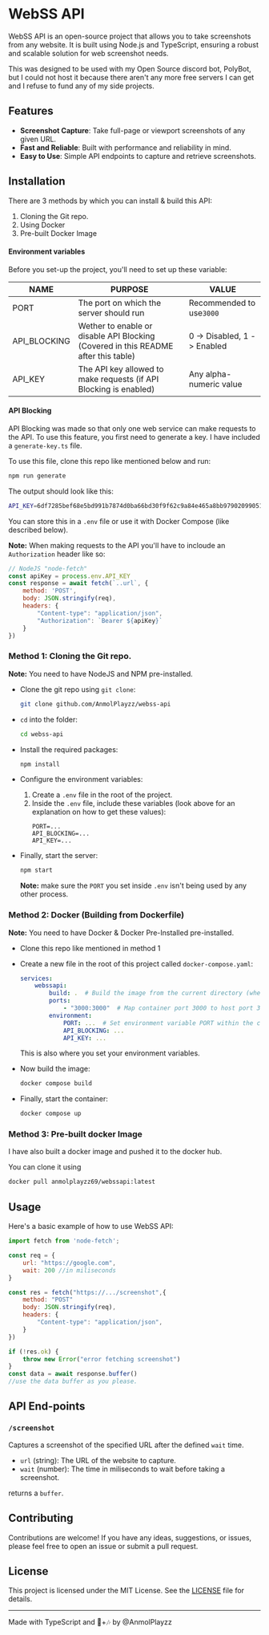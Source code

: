 # WebSS API

WebSS API is an open-source project that allows you to take screenshots from any website. It is built using Node.js and TypeScript, ensuring a robust and scalable solution for web screenshot needs.

This was designed to be used with my Open Source discord bot, PolyBot, but I could not host it because there aren't any more free servers I can get and I refuse to fund any of my side projects.

## Features

- **Screenshot Capture**: Take full-page or viewport screenshots of any given URL.
- **Fast and Reliable**: Built with performance and reliability in mind.
- **Easy to Use**: Simple API endpoints to capture and retrieve screenshots.

## Installation

There are 3 methods by which you can install & build this API:
1. Cloning the Git repo.
2. Using Docker
3. Pre-built Docker Image

#### Environment variables

Before you set-up the project, you'll need to set up these variable:

| NAME | PURPOSE | VALUE |
|-----|-------|------|
| PORT | The port on which the server should run | Recommended to use`3000` |
| API_BLOCKING | Wether to enable or disable API Blocking (Covered in this README after this table) | 0 -> Disabled, 1 -> Enabled |
| API_KEY | The API key allowed to make requests (if API Blocking is enabled) | Any alpha-numeric value |

#### API Blocking
API Blocking was made so that only one web service can make requests to the API. To use this feature, you first need to generate a key. I have included a `generate-key.ts` file. 

To use this file, clone this repo like mentioned below and run:
```sh
npm run generate
```

The output should look like this:
```sh
API_KEY=6df7285bef68e5bd991b7874d0ba66bd30f9f62c9a84e465a8bb979020990512
```

You can store this in a `.env` file or use it with Docker Compose (like described below).

**Note:** When making requests to the API you'll have to incloude an `Authorization` header like so:
```js
// NodeJS "node-fetch"
const apiKey = process.env.API_KEY
const response = await fetch(`..url`, {
    method: 'POST',
    body: JSON.stringify(req),
    headers: {
        "Content-type": "application/json",
        "Authorization": `Bearer ${apiKey}`
    }
})
```
### Method 1: Cloning the Git repo.

**Note:** You need to have NodeJS and NPM pre-installed.

- Clone the git repo using `git clone`:
    ```sh
    git clone github.com/AnmolPlayzz/webss-api
    ```
- `cd` into the folder:
    ```sh
    cd webss-api
    ```
- Install the required packages:
    ```sh
    npm install
    ```
- Configure the environment variables:
    1. Create a `.env` file in the root of the project.
    2. Inside the `.env` file, include these variables (look above for an explanation on how to get these values):
        ```env
        PORT=...
        API_BLOCKING=...
        API_KEY=...
        ```


- Finally, start the server:
    ```sh
    npm start
    ```
    
    **Note:** make sure the `PORT` you set inside `.env` isn't being used by any other process.

### Method 2: Docker (Building from Dockerfile)

**Note:** You need to have Docker & Docker Pre-Installed pre-installed.

- Clone this repo like mentioned in method 1

- Create a new file in the root of this project called `docker-compose.yaml`:
    ```yaml
    services:
        webssapi:
            build: .  # Build the image from the current directory (where Dockerfile resides)
            ports:
                - "3000:3000"  # Map container port 3000 to host port 3000
            environment:
                PORT: ...  # Set environment variable PORT within the container
                API_BLOCKING: ...
                API_KEY: ...
    ```
    This is also where you set your environment variables.

- Now build the image:
    ```sh
    docker compose build
    ```

- Finally, start the container:
    ```sh
    docker compose up
    ```

### Method 3: Pre-built docker Image
I have also built a docker image and pushed it to the docker hub.

You can clone it using
```sh
docker pull anmolplayzz69/webssapi:latest
```

## Usage

Here's a basic example of how to use WebSS API:

```js
import fetch from 'node-fetch';

const req = {
    url: "https://google.com",
    wait: 200 //in miliseconds
}

const res = fetch("https://.../screenshot",{
    method: "POST"
    body: JSON.stringify(req),
    headers: {
        "Content-type": "application/json",
    }
})

if (!res.ok) {
    throw new Error("error fetching screenshot")
}
const data = await response.buffer()
//use the data buffer as you please.
```

## API End-points

### `/screenshot`

Captures a screenshot of the specified URL after the defined `wait` time.

- `url` (string): The URL of the website to capture.
- `wait` (number): The time in miliseconds to wait before taking a screenshot.

returns a `buffer`.

## Contributing

Contributions are welcome! If you have any ideas, suggestions, or issues, please feel free to open an issue or submit a pull request.

## License

This project is licensed under the MIT License. See the [LICENSE](LICENSE) file for details.

---

Made with TypeScript and 🥰+🎶 by @AnmolPlayzz